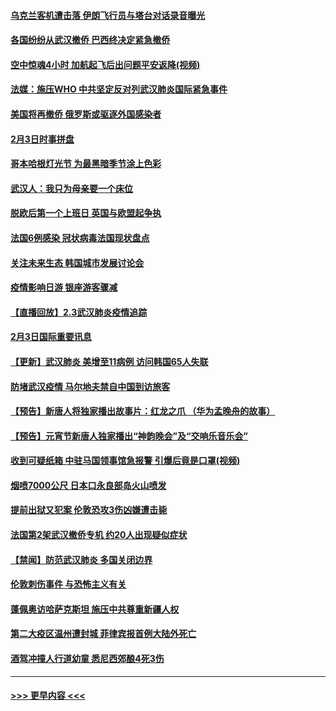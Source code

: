 #### [乌克兰客机遭击落 伊朗飞行员与塔台对话录音曝光](../pages/prog202/a102768645.md?t=02041322) 
#### [各国纷纷从武汉撤侨 巴西终决定紧急撤侨](../pages/prog202/a102768630.md?t=02041322) 
#### [空中惊魂4小时 加航起飞后出问题平安返降(视频)](../pages/prog202/a102768601.md?t=02041322) 
#### [法媒：施压WHO 中共坚定反对列武汉肺炎国际紧急事件](../pages/prog202/a102768584.md?t=02041322) 
#### [美国将再撤侨 俄罗斯或驱逐外国感染者](../pages/prog202/a102768247.md?t=02041322) 
#### [2月3日时事拼盘](../pages/prog202/a102768402.md?t=02041322) 
#### [哥本哈根灯光节 为最黑暗季节涂上色彩](../pages/prog202/a102768369.md?t=02041322) 
#### [武汉人：我只为母亲要一个床位](../pages/prog202/a102768250.md?t=02041322) 
#### [脱欧后第一个上班日 英国与欧盟起争执](../pages/prog202/a102768252.md?t=02041322) 
#### [法国6例感染 冠状病毒法国现状盘点](../pages/prog202/a102768157.md?t=02041322) 
#### [关注未来生态 韩国城市发展讨论会](../pages/prog202/a102768153.md?t=02041322) 
#### [疫情影响日游 银座游客骤减](../pages/prog202/a102768160.md?t=02041322) 
#### [【直播回放】2.3武汉肺炎疫情追踪](../pages/prog202/a102768128.md?t=02041322) 
#### [2月3日国际重要讯息](../pages/prog202/a102767896.md?t=02041322) 
#### [【更新】武汉肺炎 美增至11病例 访问韩国65人失联](../pages/prog202/a102758911.md?t=02041322) 
#### [防堵武汉疫情 马尔地夫禁自中国到访旅客](../pages/prog202/a102767847.md?t=02041322) 
#### [【预告】新唐人将独家播出故事片：红龙之爪 （华为孟晚舟的故事）](../pages/prog202/a102767728.md?t=02041322) 
#### [【预告】元宵节新唐人独家播出“神韵晚会”及“交响乐音乐会”](../pages/prog202/a102767674.md?t=02041322) 
#### [收到可疑纸箱 中驻马国领事馆急报警 引爆后竟是口罩(视频)](../pages/prog202/a102767695.md?t=02041322) 
#### [烟喷7000公尺 日本口永良部岛火山喷发](../pages/prog202/a102767687.md?t=02041322) 
#### [提前出狱又犯案 伦敦恐攻3伤凶嫌遭击毙](../pages/prog202/a102767635.md?t=02041322) 
#### [法国第2架武汉撤侨专机 约20人出现疑似症状](../pages/prog202/a102767617.md?t=02041322) 
#### [【禁闻】防范武汉肺炎  多国关闭边界](../pages/prog202/a102767542.md?t=02041322) 
#### [伦敦刺伤事件 与恐怖主义有关](../pages/prog202/a102767509.md?t=02041322) 
#### [蓬佩奥访哈萨克斯坦 施压中共尊重新疆人权](../pages/prog202/a102767395.md?t=02041322) 
#### [第二大疫区温州遭封城 菲律宾报首例大陆外死亡](../pages/prog202/a102767388.md?t=02041322) 
#### [酒驾冲撞人行道幼童 悉尼西郊酿4死3伤](../pages/prog202/a102767238.md?t=02041322) 

----
#### [ >>> 更早内容 <<< ](../indexes/prog202-earlier.md)
